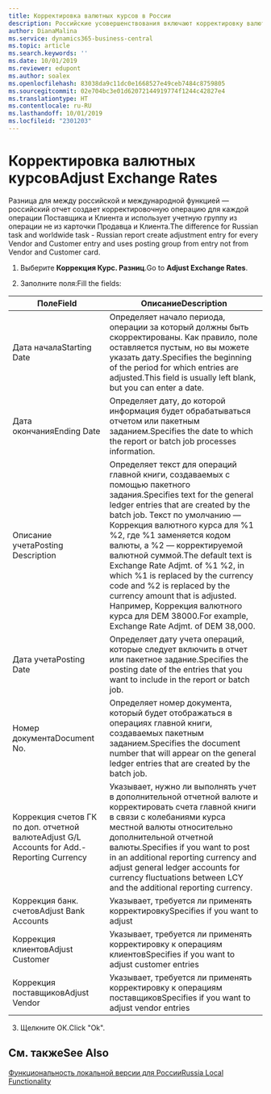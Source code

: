 ```yaml
---
title: Корректировка валютных курсов в России
description: Российские усовершенствования включают корректировку валютных курсов.
author: DianaMalina
ms.service: dynamics365-business-central
ms.topic: article
ms.search.keywords: ''
ms.date: 10/01/2019
ms.reviewer: edupont
ms.author: soalex
ms.openlocfilehash: 83038da9c11dc0e1668527e49ceb7484c8759805
ms.sourcegitcommit: 02e704bc3e01d62072144919774f1244c42827e4
ms.translationtype: HT
ms.contentlocale: ru-RU
ms.lasthandoff: 10/01/2019
ms.locfileid: "2301203"
---
```

# <a name="adjust-exchange-rates"></a><span data-ttu-id="4827d-103">Корректировка валютных курсов</span><span class="sxs-lookup"><span data-stu-id="4827d-103">Adjust Exchange Rates</span></span>

<span data-ttu-id="4827d-104">Разница для между российской и международной функцией — российский отчет создает корректировочную операцию для каждой операции Поставщика и Клиента и использует учетную группу из операции не из карточки Продавца и Клиента.</span><span class="sxs-lookup"><span data-stu-id="4827d-104">The difference for Russian task and worldwide task - Russian report create adjustment entry for every Vendor and Customer entry and uses posting group from entry not from Vendor and Customer card.</span></span>

1. <span data-ttu-id="4827d-105">Выберите **Коррекция Курс. Разниц**.</span><span class="sxs-lookup"><span data-stu-id="4827d-105">Go to **Adjust Exchange Rates**.</span></span>

2.  <span data-ttu-id="4827d-106">Заполните поля:</span><span class="sxs-lookup"><span data-stu-id="4827d-106">Fill the fields:</span></span>

   | <span data-ttu-id="4827d-107">Поле</span><span class="sxs-lookup"><span data-stu-id="4827d-107">Field</span></span>                                           | <span data-ttu-id="4827d-108">Описание</span><span class="sxs-lookup"><span data-stu-id="4827d-108">Description</span></span>                                                  |
   | ----------------------------------------------- | ------------------------------------------------------------ |
   | <span data-ttu-id="4827d-109">Дата начала</span><span class="sxs-lookup"><span data-stu-id="4827d-109">Starting Date</span></span>                                   | <span data-ttu-id="4827d-110">Определяет начало периода, операции за который должны быть скорректированы. Как правило, поле оставляется пустым, но вы можете указать дату.</span><span class="sxs-lookup"><span data-stu-id="4827d-110">Specifies the beginning of the period for which entries are adjusted.This field is usually left blank, but you can enter a date.</span></span> |
   | <span data-ttu-id="4827d-111">Дата окончания</span><span class="sxs-lookup"><span data-stu-id="4827d-111">Ending Date</span></span>                                     | <span data-ttu-id="4827d-112">Определяет дату, до которой информация будет обрабатываться отчетом или пакетным заданием.</span><span class="sxs-lookup"><span data-stu-id="4827d-112">Specifies the date to which the report or batch job processes information.</span></span> |
   | <span data-ttu-id="4827d-113">Описание учета</span><span class="sxs-lookup"><span data-stu-id="4827d-113">Posting Description</span></span>                             | <span data-ttu-id="4827d-114">Определяет текст для операций главной книги, создаваемых с помощью пакетного задания.</span><span class="sxs-lookup"><span data-stu-id="4827d-114">Specifies text for the general ledger entries that are created by the batch job.</span></span> <span data-ttu-id="4827d-115">Текст по умолчанию — Коррекция валютного курса для %1 %2, где %1 заменяется кодом валюты, а %2 — корректируемой валютной суммой.</span><span class="sxs-lookup"><span data-stu-id="4827d-115">The default text is Exchange Rate Adjmt. of %1 %2, in which %1 is replaced by the currency code and %2 is replaced by the currency amount that is adjusted.</span></span> <span data-ttu-id="4827d-116">Например, Коррекция валютного курса для DEM 38000.</span><span class="sxs-lookup"><span data-stu-id="4827d-116">For example, Exchange Rate Adjmt. of DEM 38,000.</span></span> |
   | <span data-ttu-id="4827d-117">Дата учета</span><span class="sxs-lookup"><span data-stu-id="4827d-117">Posting Date</span></span>                                    | <span data-ttu-id="4827d-118">Определяет дату учета операций, которые следует включить в отчет или пакетное задание.</span><span class="sxs-lookup"><span data-stu-id="4827d-118">Specifies the posting date of the entries that you want to include in the report or batch job.</span></span> |
   | <span data-ttu-id="4827d-119">Номер документа</span><span class="sxs-lookup"><span data-stu-id="4827d-119">Document No.</span></span>                                    | <span data-ttu-id="4827d-120">Определяет номер документа, который будет отображаться в операциях главной книги, создаваемых пакетным заданием.</span><span class="sxs-lookup"><span data-stu-id="4827d-120">Specifies the document number that will appear on the general ledger entries that are created by the batch job.</span></span> |
   | <span data-ttu-id="4827d-121">Коррекция счетов ГК по доп. отчетной валюте</span><span class="sxs-lookup"><span data-stu-id="4827d-121">Adjust G/L Accounts for Add.-Reporting Currency</span></span> | <span data-ttu-id="4827d-122">Указывает, нужно ли выполнять учет в дополнительной отчетной валюте и корректировать счета главной книги в связи с колебаниями курса местной валюты относительно дополнительной отчетной валюты.</span><span class="sxs-lookup"><span data-stu-id="4827d-122">Specifies if you want to post in an additional reporting currency and adjust general ledger accounts for currency fluctuations between LCY and the additional reporting currency.</span></span> |
   | <span data-ttu-id="4827d-123">Коррекция банк. счетов</span><span class="sxs-lookup"><span data-stu-id="4827d-123">Adjust Bank Accounts</span></span>                            | <span data-ttu-id="4827d-124">Указывает, требуется ли применять корректировку</span><span class="sxs-lookup"><span data-stu-id="4827d-124">Specifies if you want to adjust</span></span>                              |
   | <span data-ttu-id="4827d-125">Коррекция клиентов</span><span class="sxs-lookup"><span data-stu-id="4827d-125">Adjust Customer</span></span>                                 | <span data-ttu-id="4827d-126">Указывает, требуется ли применять корректировку к операциям клиентов</span><span class="sxs-lookup"><span data-stu-id="4827d-126">Specifies if you want to adjust customer entries</span></span>             |
   | <span data-ttu-id="4827d-127">Коррекция поставщиков</span><span class="sxs-lookup"><span data-stu-id="4827d-127">Adjust Vendor</span></span>                                   | <span data-ttu-id="4827d-128">Указывает, требуется ли применять корректировку к операциям поставщиков</span><span class="sxs-lookup"><span data-stu-id="4827d-128">Specifies if you want to adjust vendor entries</span></span>               |

   3. <span data-ttu-id="4827d-129">Щелкните ОК.</span><span class="sxs-lookup"><span data-stu-id="4827d-129">Click "Ok".</span></span>
   
   ## <a name="see-also"></a><span data-ttu-id="4827d-130">См. также</span><span class="sxs-lookup"><span data-stu-id="4827d-130">See Also</span></span> 

[<span data-ttu-id="4827d-131">Функциональность локальной версии для России</span><span class="sxs-lookup"><span data-stu-id="4827d-131">Russia Local Functionality</span></span>](russia-local-functionality.md)
